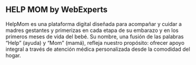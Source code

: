 ## HELP MOM by WebExperts

HelpMom es una plataforma digital diseñada para acompañar y cuidar a madres gestantes y primerizas en cada etapa de su embarazo y en los primeros meses de vida del bebé. Su nombre, una fusión de las palabras “Help” (ayuda) y
“Mom” (mamá), refleja nuestro propósito: ofrecer apoyo integral a través de atención médica personalizada desde la comodidad del hogar.